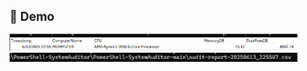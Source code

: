 ## 📸 Demo

![Audit Demo Screenshot](assets/images/demo-screenshot.png)
![Audit Demo Screenshot](assets/images/demo-screenshot1.png)

